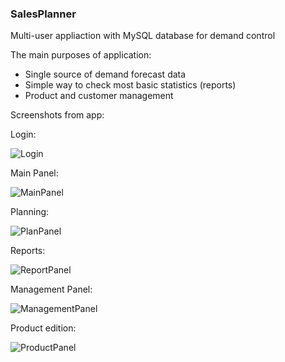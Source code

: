 ### SalesPlanner

Multi-user appliaction with MySQL database for demand control 

The main purposes of application:
* Single source of demand forecast data
* Simple way to check most basic statistics (reports)
* Product and customer management

Screenshots from app:

Login:

![Login](https://user-images.githubusercontent.com/47610591/103549784-37a58a00-4ea8-11eb-860f-4ca7dfd8eef7.png)




Main Panel:

![MainPanel](https://user-images.githubusercontent.com/47610591/103549786-383e2080-4ea8-11eb-8210-8804a886c1aa.png)




Planning:

![PlanPanel](https://user-images.githubusercontent.com/47610591/103549792-38d6b700-4ea8-11eb-8e42-bf052564088d.png)




Reports:

![ReportPanel](https://user-images.githubusercontent.com/47610591/103549796-396f4d80-4ea8-11eb-9ff7-37a0b7cbc67e.png)




Management Panel:

![ManagementPanel](https://user-images.githubusercontent.com/47610591/103549790-38d6b700-4ea8-11eb-91a4-070fb840aaa8.png)




Product edition:

![ProductPanel](https://user-images.githubusercontent.com/47610591/103549795-396f4d80-4ea8-11eb-9d6d-4db126bad166.png)




